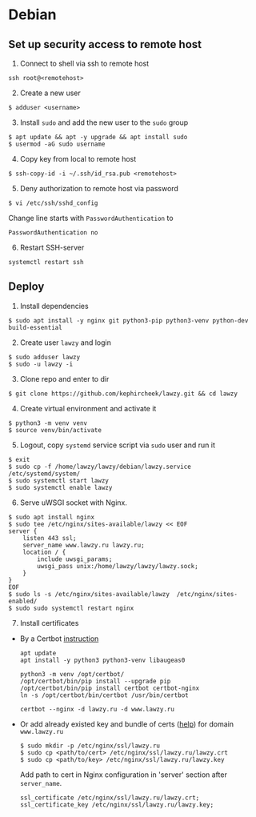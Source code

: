 # Debian

## Set up security access to remote host

1. Connect to shell via ssh to remote host
  ```
  ssh root@<remotehost>
  ```

2. Create a new user
  ```shell
  $ adduser <username>
  ```

3. Install `sudo` and add the new user to the `sudo` group
  ```shell
  $ apt update && apt -y upgrade && apt install sudo
  $ usermod -aG sudo username
  ```

4. Copy key from local to remote host 
  ```shell
  $ ssh-copy-id -i ~/.ssh/id_rsa.pub <remotehost>
  ```

5. Deny authorization to remote host via password  
  ```shell
  $ vi /etc/ssh/sshd_config
  ```
  Change line starts with `PasswordAuthentication` to
  ```
  PasswordAuthentication no
  ```

6. Restart SSH-server
  ```shell
  systemctl restart ssh
  ```


## Deploy
1. Install dependencies
  ```shell
  $ sudo apt install -y nginx git python3-pip python3-venv python-dev build-essential
  ```

2. Create user `lawzy` and login
  ```shell
  $ sudo adduser lawzy   
  $ sudo -u lawzy -i
  ```

3. Clone repo and enter to dir
  ```shell
  $ git clone https://github.com/kephircheek/lawzy.git && cd lawzy
  ```

4. Create virtual environment and activate it  
  ```shell
  $ python3 -m venv venv
  $ source venv/bin/activate
  ```

5. Logout, copy `systemd` service script via `sudo` user and run it 
  ```shell
  $ exit
  $ sudo cp -f /home/lawzy/lawzy/debian/lawzy.service /etc/systemd/system/
  $ sudo systemctl start lawzy
  $ sudo systemctl enable lawzy
  ```

6. Serve uWSGI socket with Nginx.
  ```shell
  $ sudo apt install nginx
  $ sudo tee /etc/nginx/sites-available/lawzy << EOF
  server {
      listen 443 ssl;
      server_name www.lawzy.ru lawzy.ru;
      location / {
          include uwsgi_params;
          uwsgi_pass unix:/home/lawzy/lawzy/lawzy.sock;
      }
  }
  EOF
  $ sudo ls -s /etc/nginx/sites-available/lawzy  /etc/nginx/sites-enabled/
  $ sudo sudo systemctl restart nginx
  ```

7. Install certificates

  - By a Certbot [instruction](https://certbot.eff.org/instructions?ws=nginx&os=pip) 
    ```shell
    apt update
    apt install -y python3 python3-venv libaugeas0
    ```
    ```shell
    python3 -m venv /opt/certbot/
    /opt/certbot/bin/pip install --upgrade pip
    /opt/certbot/bin/pip install certbot certbot-nginx
    ln -s /opt/certbot/bin/certbot /usr/bin/certbot
    ```
    ```
    certbot --nginx -d lawzy.ru -d www.lawzy.ru
    ```
  
  - Or add already existed key and bundle of certs
    ([help](https://help.reg.ru/support/ssl-sertifikaty/3-etap-ustanovka-ssl-sertifikata/kak-nastroit-ssl-sertifikat-na-nginx))
    for domain `www.lawzy.ru`
    ```shell
    $ sudo mkdir -p /etc/nginx/ssl/lawzy.ru
    $ sudo cp <path/to/cert> /etc/nginx/ssl/lawzy.ru/lawzy.crt
    $ sudo cp <path/to/key> /etc/nginx/ssl/lawzy.ru/lawzy.key
    ```
    Add path to cert in Nginx configuration in 'server' section after `server_name`.
    ```
    ssl_certificate /etc/nginx/ssl/lawzy.ru/lawzy.crt;
    ssl_certificate_key /etc/nginx/ssl/lawzy.ru/lawzy.key;
    ```
